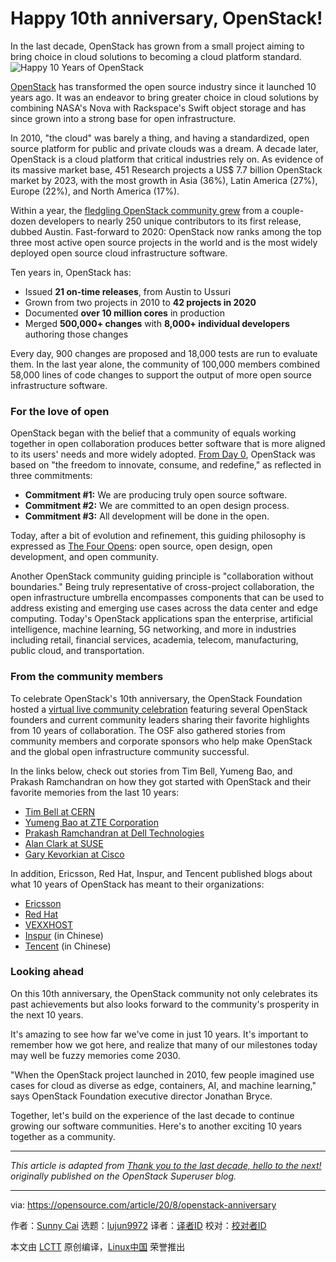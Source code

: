 [#]: collector: (lujun9972)
[#]: translator: ( )
[#]: reviewer: ( )
[#]: publisher: ( )
[#]: url: ( )
[#]: subject: (Happy 10th anniversary, OpenStack!)
[#]: via: (https://opensource.com/article/20/8/openstack-anniversary)
[#]: author: (Sunny Cai https://opensource.com/users/sunny-cai)

Happy 10th anniversary, OpenStack!
======
In the last decade, OpenStack has grown from a small project aiming to
bring choice in cloud solutions to becoming a cloud platform standard.
![Happy 10 Years of OpenStack][1]

[OpenStack][2] has transformed the open source industry since it launched 10 years ago. It was an endeavor to bring greater choice in cloud solutions by combining NASA's Nova with Rackspace's Swift object storage and has since grown into a strong base for open infrastructure.

In 2010, "the cloud" was barely a thing, and having a standardized, open source platform for public and private clouds was a dream. A decade later, OpenStack is a cloud platform that critical industries rely on. As evidence of its massive market base, 451 Research projects a US$ 7.7 billion OpenStack market by 2023, with the most growth in Asia (36%), Latin America (27%), Europe (22%), and North America (17%).

Within a year, the [fledgling OpenStack community grew][3] from a couple-dozen developers to nearly 250 unique contributors to its first release, dubbed Austin. Fast-forward to 2020: OpenStack now ranks among the top three most active open source projects in the world and is the most widely deployed open source cloud infrastructure software.

Ten years in, OpenStack has:

  * Issued **21 on-time releases**, from Austin to Ussuri
  * Grown from two projects in 2010 to **42 projects in 2020**
  * Documented **over 10 million cores** in production
  * Merged **500,000+ changes** with **8,000+ individual developers** authoring those changes



Every day, 900 changes are proposed and 18,000 tests are run to evaluate them. In the last year alone, the community of 100,000 members combined 58,000 lines of code changes to support the output of more open source infrastructure software.

### For the love of open

OpenStack began with the belief that a community of equals working together in open collaboration produces better software that is more aligned to its users' needs and more widely adopted. [From Day 0][4], OpenStack was based on "the freedom to innovate, consume, and redefine," as reflected in three commitments:

  * **Commitment #1:** We are producing truly open source software.
  * **Commitment #2:** We are committed to an open design process.
  * **Commitment #3:** All development will be done in the open.



Today, after a bit of evolution and refinement, this guiding philosophy is expressed as [The Four Opens][5]: open source, open design, open development, and open community.

Another OpenStack community guiding principle is "collaboration without boundaries." Being truly representative of cross-project collaboration, the open infrastructure umbrella encompasses components that can be used to address existing and emerging use cases across the data center and edge computing. Today's OpenStack applications span the enterprise, artificial intelligence, machine learning, 5G networking, and more in industries including retail, financial services, academia, telecom, manufacturing, public cloud, and transportation.

### From the community members

To celebrate OpenStack's 10th anniversary, the OpenStack Foundation hosted a [virtual live community celebration][6] featuring several OpenStack founders and current community leaders sharing their favorite highlights from 10 years of collaboration. The OSF also gathered stories from community members and corporate sponsors who help make OpenStack and the global open infrastructure community successful.

In the links below, check out stories from Tim Bell, Yumeng Bao, and Prakash Ramchandran on how they got started with OpenStack and their favorite memories from the last 10 years:

  * [Tim Bell at CERN][7]
  * [Yumeng Bao at ZTE Corporatio][8][n][9]
  * [Prakash Ramchandran at Dell Technologies][10]
  * [Alan Clark at SUSE][11]
  * [Gary Kevorkian at Cisco][12]



In addition, Ericsson, Red Hat, Inspur, and Tencent published blogs about what 10 years of OpenStack has meant to their organizations:

  * [Ericsson][13]
  * [Red Hat][14]
  * [VEXXHOST][15]
  * [Inspur][16] (in Chinese)
  * [Tencent][17] (in Chinese)



### Looking ahead

On this 10th anniversary, the OpenStack community not only celebrates its past achievements but also looks forward to the community's prosperity in the next 10 years.

It's amazing to see how far we've come in just 10 years. It's important to remember how we got here, and realize that many of our milestones today may well be fuzzy memories come 2030.

"When the OpenStack project launched in 2010, few people imagined use cases for cloud as diverse as edge, containers, AI, and machine learning," says OpenStack Foundation executive director Jonathan Bryce.

Together, let's build on the experience of the last decade to continue growing our software communities. Here's to another exciting 10 years together as a community.

* * *

_This article is adapted from [Thank you to the last decade, hello to the next!][18] originally published on the OpenStack Superuser blog._

--------------------------------------------------------------------------------

via: https://opensource.com/article/20/8/openstack-anniversary

作者：[Sunny Cai][a]
选题：[lujun9972][b]
译者：[译者ID](https://github.com/译者ID)
校对：[校对者ID](https://github.com/校对者ID)

本文由 [LCTT](https://github.com/LCTT/TranslateProject) 原创编译，[Linux中国](https://linux.cn/) 荣誉推出

[a]: https://opensource.com/users/sunny-cai
[b]: https://github.com/lujun9972
[1]: https://opensource.com/sites/default/files/styles/image-full-size/public/openstack10.jpg?itok=Et0uu8w5 (Happy 10 Years of OpenStack)
[2]: https://opensource.com/resources/what-is-openstack
[3]: https://www.openstack.org/blog/?p=1188
[4]: https://www.openstack.org/blog/?p=1
[5]: https://governance.openstack.org/tc/reference/opens.html
[6]: https://www.youtube.com/watch?v=QYhK0219LIk&feature=youtu.be
[7]: https://www.openstack.org/blog/10-years-of-openstack-tim-bell-at-cern/
[8]: https://www.openstack.org/blog/10-years-of-openstack-yumeng-bao-at-zte-corporation/
[9]: https://www.openstack.org/blog/?p=9076&preview=true
[10]: https://www.openstack.org/blog/10-years-of-openstack-prakash-ramchandran-at-dell-technologies/
[11]: https://www.openstack.org/blog/10-years-of-openstack-alan-clark-at-suse/
[12]: https://www.openstack.org/blog/10-years-of-openstack-gary-kevorkian-at-cisco/
[13]: https://www.ericsson.com/en/blog/2020/7/openstack-10-years-on
[14]: https://www.redhat.com/en/blog/openstack-10-red-hats-take-decade-customer-defined-clouds-and-update-red-hat-openstack-platform
[15]: https://vexxhost.com/blog/ten-years-of-openstack/
[16]: https://mp.weixin.qq.com/s/CgfZRM5Ve96KzEbg-Cl0mw
[17]: https://mp.weixin.qq.com/s/DK1AuAmbWhv1ZIPkQV4p5Q
[18]: https://superuser.openstack.org/articles/thank-you-to-the-last-decade-hello-to-the-next/
